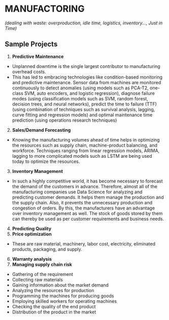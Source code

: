 # MANUFACTORING
_(dealing with waste: overproduction, idle time, logistics, inventory..., Just in Time)_
## Sample Projects
1. **Predictive Maintenance**
  - Unplanned downtime is the single largest contributor to manufacturing overhead costs.
  - This has led to embracing technologies like condition-based monitoring and predictive maintenance. Sensor data from machines are monitored continuously to detect anomalies (using models such as PCA-T2, one-class SVM, auto encoders, and logistic regression), diagnose failure modes (using classification models such as SVM, random forest, decision trees, and neural networks), predict the time to failure (TTF) (using combination of techniques such as survival analysis, lagging, curve fitting and regression models) and optimal maintenance time prediction (using operations research techniques)  
2. **Sales/Demand Forecasting**
  - Knowing the manufacturing volumes ahead of time helps in optimizing the resources such as supply chain, machine-product balancing, and workforce. Techniques ranging from linear regression models, ARIMA, lagging to more complicated models such as LSTM are being used today to optimize the resources.
3. **Inventory Management**
  - In such a highly competitive world, it has become necessary to forecast the demand of the customers in advance. Therefore, almost all of the manufacturing companies use Data Science for analyzing and predicting customer demands. It helps them manage the production and the supply chain. Also, it prevents the unnecessary production and congestion of orders. By this, the manufacturers have an advantage over inventory management as well. The stock of goods stored by them can thereby be used as per customer requirements and business needs.
4. **Predicting Quality**
5. **Price optimization**
  - These are raw material, machinery, labor cost, electricity, eliminated products, packaging, and supply.
6. **Warranty analysis**
7. **Managing supply chain risk**
  - Gathering of the requirement
  - Collecting raw materials
  - Gaining information about the market demand
  - Analyzing the resources for production
  - Programming the machines for producing goods
  - Employing skilled workers for operating machines
  - Checking the quality of the end product
  - Distribution of the product in the market
